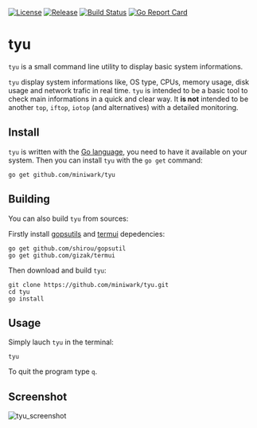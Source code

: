 [![License](https://img.shields.io/badge/License-MIT_License-blue.svg)](https://github.com/miniwark/tyu/blob/master/LICENSE)
[![Release](https://img.shields.io/badge/Release-v_0.1-blue.svg)](https://github.com/miniwark/tyu/releases)
[![Build Status](https://drone.io/github.com/miniwark/tyu/status.png)](https://drone.io/github.com/miniwark/tyu/latest)
[![Go Report Card](https://goreportcard.com/badge/github.com/miniwark/tyu)](https://goreportcard.com/report/github.com/miniwark/tyu)

tyu
===
`tyu` is a small command line utility to display basic system informations.

`tyu` display system informations like, OS type, CPUs, memory usage, disk usage and network trafic in real time. `tyu` is intended to be a basic tool to check main informations in a quick and clear way. It **is not** intended to be another `top`, `iftop`, `iotop` (and alternatives) with a detailed monitoring.

Install
-------
`tyu` is written with the [Go language](https://golang.org/), you need to have it available on your system.
Then you can install `tyu` with the `go get` command:

```
go get github.com/miniwark/tyu
```

Building
--------
You can also build `tyu` from sources:

Firstly install [gopsutils](https://github.com/shirou/gopsutil) and [termui](https://github.com/gizak/termui) depedencies:

```
go get github.com/shirou/gopsutil
go get github.com/gizak/termui
```

Then download and build `tyu`:
```
git clone https://github.com/miniwark/tyu.git
cd tyu
go install
```

Usage
-----
Simply lauch `tyu` in the terminal:
```
tyu
```

To quit the program type `q`.

Screenshot
----------
![tyu_screenshot](https://cloud.githubusercontent.com/assets/301895/14684766/c8ead42a-0731-11e6-9091-d5dcf4a11a8d.png)
